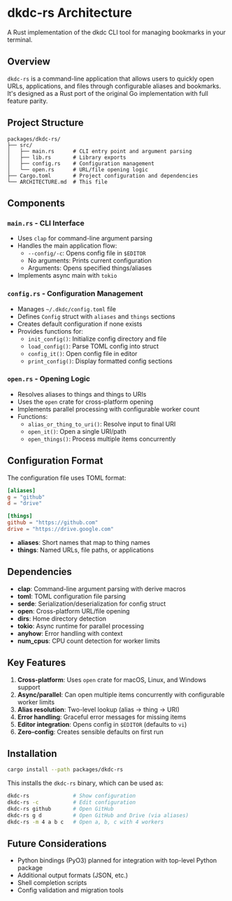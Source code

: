 # dkdc-rs Architecture

A Rust implementation of the dkdc CLI tool for managing bookmarks in your terminal.

## Overview

`dkdc-rs` is a command-line application that allows users to quickly open URLs, applications, and files through configurable aliases and bookmarks. It's designed as a Rust port of the original Go implementation with full feature parity.

## Project Structure

```
packages/dkdc-rs/
├── src/
│   ├── main.rs      # CLI entry point and argument parsing
│   ├── lib.rs       # Library exports
│   ├── config.rs    # Configuration management
│   └── open.rs      # URL/file opening logic
├── Cargo.toml       # Project configuration and dependencies
└── ARCHITECTURE.md  # This file
```

## Components

### `main.rs` - CLI Interface
- Uses `clap` for command-line argument parsing
- Handles the main application flow:
  - `--config/-c`: Opens config file in `$EDITOR`
  - No arguments: Prints current configuration
  - Arguments: Opens specified things/aliases
- Implements async main with `tokio`

### `config.rs` - Configuration Management
- Manages `~/.dkdc/config.toml` file
- Defines `Config` struct with `aliases` and `things` sections
- Creates default configuration if none exists
- Provides functions for:
  - `init_config()`: Initialize config directory and file
  - `load_config()`: Parse TOML config into struct
  - `config_it()`: Open config file in editor
  - `print_config()`: Display formatted config sections

### `open.rs` - Opening Logic
- Resolves aliases to things and things to URIs
- Uses the `open` crate for cross-platform opening
- Implements parallel processing with configurable worker count
- Functions:
  - `alias_or_thing_to_uri()`: Resolve input to final URI
  - `open_it()`: Open a single URI/path
  - `open_things()`: Process multiple items concurrently

## Configuration Format

The configuration file uses TOML format:

```toml
[aliases]
g = "github"
d = "drive"

[things]
github = "https://github.com"
drive = "https://drive.google.com"
```

- **aliases**: Short names that map to thing names
- **things**: Named URLs, file paths, or applications

## Dependencies

- **clap**: Command-line argument parsing with derive macros
- **toml**: TOML configuration file parsing
- **serde**: Serialization/deserialization for config struct
- **open**: Cross-platform URL/file opening
- **dirs**: Home directory detection
- **tokio**: Async runtime for parallel processing
- **anyhow**: Error handling with context
- **num_cpus**: CPU count detection for worker limits

## Key Features

1. **Cross-platform**: Uses `open` crate for macOS, Linux, and Windows support
2. **Async/parallel**: Can open multiple items concurrently with configurable worker limits
3. **Alias resolution**: Two-level lookup (alias → thing → URI)
4. **Error handling**: Graceful error messages for missing items
5. **Editor integration**: Opens config in `$EDITOR` (defaults to `vi`)
6. **Zero-config**: Creates sensible defaults on first run

## Installation

```bash
cargo install --path packages/dkdc-rs
```

This installs the `dkdc-rs` binary, which can be used as:

```bash
dkdc-rs              # Show configuration
dkdc-rs -c           # Edit configuration
dkdc-rs github       # Open GitHub
dkdc-rs g d          # Open GitHub and Drive (via aliases)
dkdc-rs -m 4 a b c   # Open a, b, c with 4 workers
```

## Future Considerations

- Python bindings (PyO3) planned for integration with top-level Python package
- Additional output formats (JSON, etc.)
- Shell completion scripts
- Config validation and migration tools